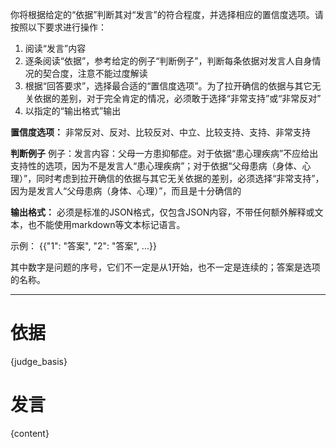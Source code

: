 ﻿你将根据给定的“依据”判断其对“发言”的符合程度，并选择相应的置信度选项。请按照以下要求进行操作：

1. 阅读“发言”内容
2. 逐条阅读“依据”，参考给定的例子“判断例子”，判断每条依据对发言人自身情况的契合度，注意不能过度解读
3. 根据“回答要求”，选择最合适的“置信度选项”。为了拉开确信的依据与其它无关依据的差别，对于完全肯定的情况，必须敢于选择“非常支持”或“非常反对”
4. 以指定的“输出格式”输出

**置信度选项：** 非常反对、反对、比较反对、中立、比较支持、支持、非常支持

**判断例子**
例子：发言内容：父母一方患抑郁症。对于依据“患心理疾病”不应给出支持性的选项，因为不是发言人“患心理疾病”；对于依据“父母患病（身体、心理）”，同时考虑到拉开确信的依据与其它无关依据的差别，必须选择“非常支持”，因为是发言人“父母患病（身体、心理）”，而且是十分确信的

**输出格式：**
必须是标准的JSON格式，仅包含JSON内容，不带任何额外解释或文本，也不能使用markdown等文本标记语言。

示例：
{{"1": "答案", "2": "答案", ...}}

其中数字是问题的序号，它们不一定是从1开始，也不一定是连续的；答案是选项的名称。

---

# 依据

{judge_basis}

# 发言

{content}